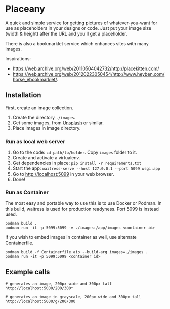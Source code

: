 # Placeany

A quick and simple service for getting pictures of whatever-you-want
for use as placeholders in your designs or code. Just put your image
size (width & height) after the URL and you'll get a placeholder.

There is also a bookmarklet service which enhances sites with many images.

Inspirations:

* https://web.archive.org/web/20110504042732/http://placekitten.com/
* https://web.archive.org/web/20120223050454/http://www.heyben.com/horse_ebookmarklet/.

## Installation

First, create an image collection.

1. Create the directory `./images`.
1. Get some images, from [Unsplash](https://unsplash.com) or similar.
1. Place images in image directory.

### Run as local web server

1. Go to the code: `cd path/to/holder`. Copy `images` folder to it.
1. Create and activate a virtualenv.
1. Get dependencies in place: `pip install -r requirements.txt`
1. Start the app: `waitress-serve --host 127.0.0.1 --port 5099 wsgi:app`
1. Go to [http://localhost:5099](http://localhost:5099) in your web browser.
1. Done!

### Run as Container

The most easy and portable way to use this is to use Docker or Podman.
In this build, waitress is used for production readyness. Port 5099 is
instead used.

    podman build .
    podman run -it -p 5099:5099 -v ./images:/app/images <container id>

If you wish to embed images in container as well, use alternate
Containerfile.

    podman build -f Containerfile.aio --build-arg images=./images .
    podman run -it -p 5099:5099 <container id>

## Example calls

    # generates an image, 200px wide and 300px tall
    http://localhost:5000/200/300* 

    # generates an image in grayscale, 200px wide and 300px tall
    http://localhost:5000/g/200/300
